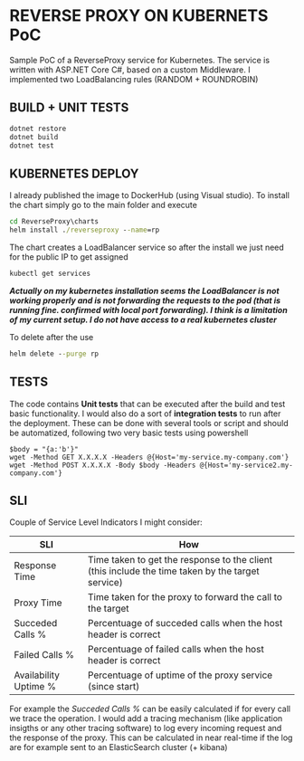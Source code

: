 # REVERSE PROXY ON KUBERNETS PoC

Sample PoC of a ReverseProxy service for Kubernetes.
The service is written with ASP.NET Core C#, based on a custom Middleware.
I implemented two LoadBalancing rules (RANDOM + ROUNDROBIN)

## BUILD + UNIT TESTS

```cmd
dotnet restore
dotnet build
dotnet test
```

## KUBERNETES DEPLOY

I already published the image to DockerHub (using Visual studio).
To install the chart simply go to the main folder and execute

```cmd
cd ReverseProxy\charts
helm install ./reverseproxy --name=rp
```

The chart creates a LoadBalancer service so after the install we just need for the public IP to get assigned

```cmd
kubectl get services
```

**_Actually on my kubernetes installation seems the LoadBalancer is not working properly and is not forwarding the requests to the pod (that is running fine. confirmed with local port forwarding). I think is a limitation of my current setup. I do not have access to a real kubernetes cluster_**

To delete after the use

```cmd
helm delete --purge rp
```

## TESTS

The code contains **Unit tests** that can be executed after the build and test basic functionality.
I would also do a sort of **integration tests** to run after the deployment.
These can be done with several tools or script and should be automatized, following two very basic tests using powershell

```pshell
$body = "{a:'b'}"
wget -Method GET X.X.X.X -Headers @{Host='my-service.my-company.com'}
wget -Method POST X.X.X.X -Body $body -Headers @{Host='my-service2.my-company.com'}
```

## SLI

Couple of Service Level Indicators I might consider:

| SLI                   | How                                                                                              |
| --------------------- | ------------------------------------------------------------------------------------------------ |
| Response Time         | Time taken to get the response to the client (this include the time taken by the target service) |
| Proxy Time            | Time taken for the proxy to forward the call to the target                                       |
| Succeded Calls %      | Percentuage of succeded calls when the host header is correct                                    |
| Failed Calls %        | Percentuage of failed calls when the host header is correct                                      |
| Availability Uptime % | Percentuage of uptime of the proxy service (since start)                                         |

For example the _Succeded Calls %_ can be easily calculated if for every call we trace the operation.
I would add a tracing mechanism (like application insigths or any other tracing software) to log every incoming request and the response of the proxy.
This can be calculated in near real-time if the log are for example sent to an ElasticSearch cluster (+ kibana)
